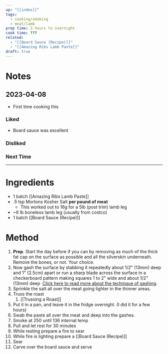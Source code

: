 ```yaml
---
up: "[[index]]"
tags:
  - cooking/smoking
  - meat/lamb
prep time: 3 hours to overnight
cook time: ???
related:
  - "[[Board Sauce (Recipe)]]"
  - "[[Amazing Ribs Lamb Paste]]"
draft: true
---
```

# Notes
## 2023-04-08
* First time cooking this
### Liked
* Board sauce was excellent
### Disliked

### Next Time

---
# Ingredients
* 1 batch [[Amazing Ribs Lamb Paste]]
* .5 tsp Mortons Kosher Salt **per pound of meat**
	* This worked out to 16g for a 5lb (post trim) lamb leg
* ~6 lb boneless lamb leg (usually from costco)
* 1 batch [[Board Sauce (Recipe)]]
# Method
1. **Prep**. Start the day before if you can by removing as much of the thick fat cap on the surface as possible and all the silverskin underneath. Remove the bones, or not. Your choice.
2. Now gash the surface by stabbing it repeatedly about 1/2" (13mm) deep and 1" (2.5cm) apart or run a sharp blade across the surface in a checkerboard pattern making squares 1 to 2" wide and about 1/2" (13mm) deep  [Click here to read more about the technique of gashing](https://amazingribs.com/tested-recipes/marinades-and-brinerades/science-of-marinades-and-brinerades/). 
3. Sprinkle the salt all over the meat going lighter in the thinner areas.
4. Truss the roast
	1. [[Trussing a Roast]]
5. Put it in a pan, and leave it in the fridge overnight. (I did it for a few hours)
6. Swab the paste all over the meat and deep into the gashes.
7. Smoke at 250 until 136 internal temp
8. Pull and let rest for 30 minutes
9. While resting prepare a fire to sear
10. While fire is lighting prepare a [[Board Sauce (Recipe)]]
11. Sear
12. Carve  over the board sauce and serve